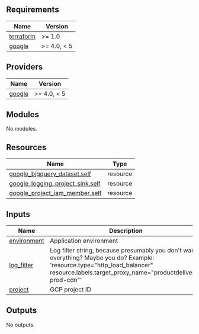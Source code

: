 ## Requirements

| Name | Version |
|------|---------|
| <a name="requirement_terraform"></a> [terraform](#requirement\_terraform) | >= 1.0 |
| <a name="requirement_google"></a> [google](#requirement\_google) | >= 4.0, < 5 |

## Providers

| Name | Version |
|------|---------|
| <a name="provider_google"></a> [google](#provider\_google) | >= 4.0, < 5 |

## Modules

No modules.

## Resources

| Name | Type |
|------|------|
| [google_bigquery_dataset.self](https://registry.terraform.io/providers/hashicorp/google/latest/docs/resources/bigquery_dataset) | resource |
| [google_logging_project_sink.self](https://registry.terraform.io/providers/hashicorp/google/latest/docs/resources/logging_project_sink) | resource |
| [google_project_iam_member.self](https://registry.terraform.io/providers/hashicorp/google/latest/docs/resources/project_iam_member) | resource |

## Inputs

| Name | Description | Type | Default | Required |
|------|-------------|------|---------|:--------:|
| <a name="input_environment"></a> [environment](#input\_environment) | Application environment | `string` | n/a | yes |
| <a name="input_log_filter"></a> [log\_filter](#input\_log\_filter) | Log filter string, because presumably you don't want everything? Maybe you do? Example: 'resource.type="http\_load\_balancer" resource.labels.target\_proxy\_name="productdelivery-prod-cdn"' | `string` | n/a | yes |
| <a name="input_project"></a> [project](#input\_project) | GCP project ID | `string` | n/a | yes |

## Outputs

No outputs.
